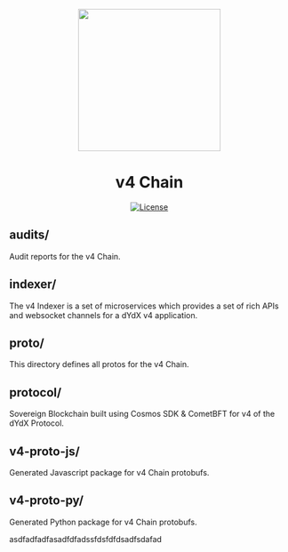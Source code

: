 <p align="center"><img src="https://dydx.exchange/icon.svg?" width="256" /></p>

<h1 align="center">v4 Chain</h1>

<div align="center">
  <a href='https://github.com/dydxprotocol/v4-chain/blob/main/LICENSE'>
    <img src='https://img.shields.io/badge/License-BSL_1.1-blue' alt='License' />
  </a>
</div>

## audits/
Audit reports for the v4 Chain.

## indexer/
The v4 Indexer is a set of microservices which provides a set of rich APIs and websocket channels for a dYdX v4 application.

## proto/
This directory defines all protos for the v4 Chain.

## protocol/
Sovereign Blockchain built using Cosmos SDK & CometBFT for v4 of the dYdX Protocol.

## v4-proto-js/
Generated Javascript package for v4 Chain protobufs.

## v4-proto-py/
Generated Python package for v4 Chain protobufs.

asdfadfadfasadfdfadssfdsfdfdsadfsdafad
